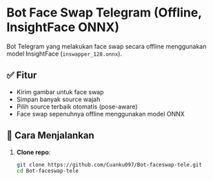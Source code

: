# Bot Face Swap Telegram (Offline, InsightFace ONNX)

Bot Telegram yang melakukan face swap secara offline menggunakan model InsightFace (`inswapper_128.onnx`).

## ✅ Fitur
- Kirim gambar untuk face swap
- Simpan banyak source wajah
- Pilih source terbaik otomatis (pose-aware)
- Face swap sepenuhnya offline menggunakan model ONNX

## 🚀 Cara Menjalankan

1. **Clone repo**:
   ```bash
   git clone https://github.com/Cuanku097/Bot-faceswap-tele.git
   cd Bot-faceswap-tele
